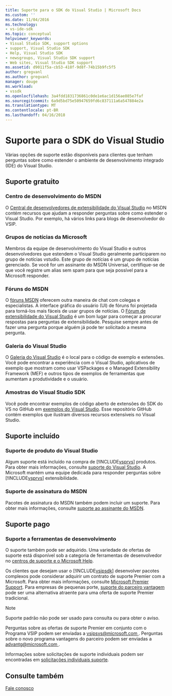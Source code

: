```yaml
---
title: Suporte para o SDK do Visual Studio | Microsoft Docs
ms.custom: ''
ms.date: 11/04/2016
ms.technology:
- vs-ide-sdk
ms.topic: conceptual
helpviewer_keywords:
- Visual Studio SDK, support options
- support, Visual Studio SDK
- Help, Visual Studio SDK
- newsgroups, Visual Studio SDK support
- Web sites, Visual Studio SDK support
ms.assetid: d9011f5a-cb53-418f-9d8f-74b15b9fc5f5
author: gregvanl
ms.author: gregvanl
manager: douge
ms.workload:
- vssdk
ms.openlocfilehash: 3a4fdd1831736861c0de1e6ac1d156ae085e7faf
ms.sourcegitcommit: 6a9d5bd75e50947659fd6c837111a6a547884e2a
ms.translationtype: MT
ms.contentlocale: pt-BR
ms.lasthandoff: 04/16/2018
---
```

# <a name="support-for-the-visual-studio-sdk"></a>Suporte para o SDK do Visual Studio
Várias opções de suporte estão disponíveis para clientes que tenham perguntas sobre como estender o ambiente de desenvolvimento integrado (IDE) do Visual Studio.  
  
## <a name="free-support"></a>Suporte gratuito  
  
### <a name="msdn-development-center"></a>Centro de desenvolvimento do MSDN  
 O [Central de desenvolvedores de extensibilidade do Visual Studio](http://go.microsoft.com/fwlink/?LinkID=84381) no MSDN contém recursos que ajudam a responder perguntas sobre como estender o Visual Studio. Por exemplo, há vários links para blogs de desenvolvedor do VSIP.  
  
### <a name="microsoft-newsgroups"></a>Grupos de notícias da Microsoft  
 Membros da equipe de desenvolvimento do Visual Studio e outros desenvolvedores que estendem o Visual Studio geralmente participarem no grupo de notícias vstudio. Este grupo de notícias é um grupo de notícias gerenciado. Se você for um assinante do MSDN Universal, certifique-se de que você registre um alias sem spam para que seja possível para a Microsoft responder.  
  
### <a name="msdn-forums"></a>Fóruns do MSDN  
 O [fóruns MSDN](http://go.microsoft.com/fwlink/?LinkID=76632) oferecem outra maneira de chat com colegas e especialistas. A interface gráfica do usuário (UI) de fóruns foi projetada para torná-los mais fáceis de usar grupos de notícias. O [Fórum de extensibilidade do Visual Studio](http://go.microsoft.com/fwlink/?LinkID=121964) é um bom lugar para começar a procurar respostas para perguntas de extensibilidade. Pesquise sempre antes de fazer uma pergunta porque alguém já pode ter solicitado a mesma pergunta.  
  
### <a name="visual-studio-gallery"></a>Galeria do Visual Studio  
 O [Galeria do Visual Studio](http://visualstudiogallery.msdn.microsoft.com/) é o local para o código de exemplo e extensões. Você pode encontrar a experiência com o Visual Studio, aplicativos de exemplo que mostram como usar VSPackages e o Managed Extensibility Framework (MEF) e outros tipos de exemplos de ferramentas que aumentam a produtividade e o usuário.  
  
### <a name="visual-studio-sdk-samples"></a>Amostras do Visual Studio SDK

Você pode encontrar exemplos de código aberto de extensões do SDK do VS no GitHub em [exemplos do Visual Studio](https://github.com/Microsoft/VSSDK-Extensibility-Samples). Esse repositório GitHub contém exemplos que ilustram diversos recursos extensíveis no Visual Studio.

## <a name="included-support"></a>Suporte incluído  
  
### <a name="visual-studio-product-support"></a>Suporte de produto do Visual Studio  
 Algum suporte está incluído na compra de [!INCLUDE[vsprvs](../code-quality/includes/vsprvs_md.md)] produtos. Para obter mais informações, consulte [suporte do Visual Studio](http://msdn.microsoft.com/vstudio/cc136615.aspx). A Microsoft mantém uma equipe dedicada para responder perguntas sobre [!INCLUDE[vsprvs](../code-quality/includes/vsprvs_md.md)] extensibilidade.  
  
### <a name="msdn-subscription-support"></a>Suporte de assinatura do MSDN  
 Pacotes de assinatura do MSDN também podem incluir um suporte. Para obter mais informações, consulte [suporte ao assinante do MSDN](https://msdn.microsoft.com/subscriptions/aa718661.aspx).  
  
## <a name="paid-support"></a>Suporte pago  
  
### <a name="developer-tools-support"></a>Suporte a ferramentas de desenvolvimento  
 O suporte também pode ser adquirido. Uma variedade de ofertas de suporte está disponível sob a categoria de ferramentas de desenvolvedor no [centros de suporte e o Microsoft Help](http://go.microsoft.com/fwlink/?LinkID=82383).  
  
 Os clientes que desejam usar o [!INCLUDE[vsipsdk](../extensibility/includes/vsipsdk_md.md)] desenvolver pacotes complexos pode considerar adquirir um contrato de suporte Premier com a Microsoft. Para obter mais informações, consulte [Microsoft Premier Support](http://go.microsoft.com/fwlink/?LinkID=76660). Para empresas de pequenas porte, [suporte do parceiro vantagem](http://www.microsoft.com/services/microsoftservices/srv_mspa.mspx) pode ser uma alternativa atraente para uma oferta de suporte Premier tradicional.  
  
> [!NOTE]
>  Suporte padrão não pode ser usado para consulta ou para obter o aviso.  
  
 Perguntas sobre as ofertas de suporte Premier em conjunto com o Programa VSIP podem ser enviadas a [ vsipsvs@microsoft.com ](mailto:vsipsvs@microsoft.com). Perguntas sobre o novo programa vantagens do parceiro podem ser enviadas a [ advantg@microsoft.com ](mailto:advantg@microsoft.com).  
  
 Informações sobre solicitações de suporte individuais podem ser encontradas em [solicitações individuais suporte](http://go.microsoft.com/fwlink/?LinkID=82385).  
  
## <a name="see-also"></a>Consulte também  
 [Fale conosco](../ide/talk-to-us.md)